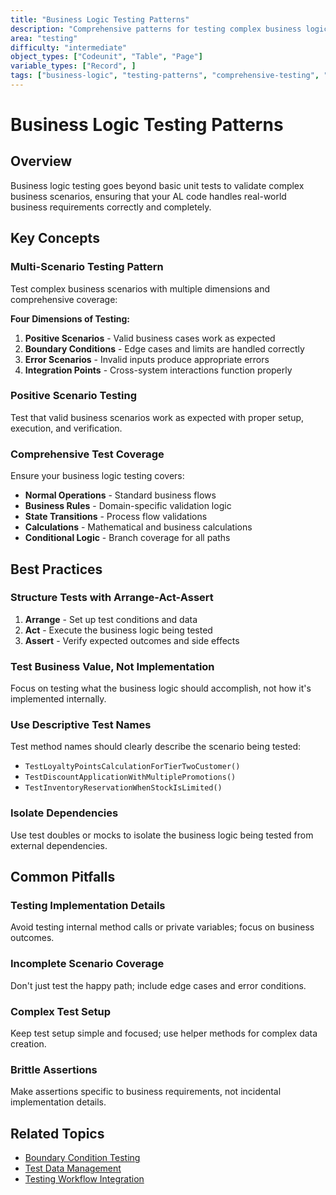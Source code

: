 ```yaml
---
title: "Business Logic Testing Patterns"
description: "Comprehensive patterns for testing complex business logic scenarios in AL"
area: "testing"
difficulty: "intermediate"
object_types: ["Codeunit", "Table", "Page"]
variable_types: ["Record", ]
tags: ["business-logic", "testing-patterns", "comprehensive-testing", "scenarios"]
---
```


# Business Logic Testing Patterns

## Overview
Business logic testing goes beyond basic unit tests to validate complex business scenarios, ensuring that your AL code handles real-world business requirements correctly and completely.

## Key Concepts

### Multi-Scenario Testing Pattern
Test complex business scenarios with multiple dimensions and comprehensive coverage:

**Four Dimensions of Testing:**
1. **Positive Scenarios** - Valid business cases work as expected
2. **Boundary Conditions** - Edge cases and limits are handled correctly
3. **Error Scenarios** - Invalid inputs produce appropriate errors
4. **Integration Points** - Cross-system interactions function properly

### Positive Scenario Testing
Test that valid business scenarios work as expected with proper setup, execution, and verification.

### Comprehensive Test Coverage
Ensure your business logic testing covers:
- **Normal Operations** - Standard business flows
- **Business Rules** - Domain-specific validation logic
- **State Transitions** - Process flow validations
- **Calculations** - Mathematical and business calculations
- **Conditional Logic** - Branch coverage for all paths

## Best Practices

### Structure Tests with Arrange-Act-Assert
1. **Arrange** - Set up test conditions and data
2. **Act** - Execute the business logic being tested
3. **Assert** - Verify expected outcomes and side effects

### Test Business Value, Not Implementation
Focus on testing what the business logic should accomplish, not how it's implemented internally.

### Use Descriptive Test Names
Test method names should clearly describe the scenario being tested:
- `TestLoyaltyPointsCalculationForTierTwoCustomer()`
- `TestDiscountApplicationWithMultiplePromotions()`
- `TestInventoryReservationWhenStockIsLimited()`

### Isolate Dependencies
Use test doubles or mocks to isolate the business logic being tested from external dependencies.

## Common Pitfalls

### Testing Implementation Details
Avoid testing internal method calls or private variables; focus on business outcomes.

### Incomplete Scenario Coverage
Don't just test the happy path; include edge cases and error conditions.

### Complex Test Setup
Keep test setup simple and focused; use helper methods for complex data creation.

### Brittle Assertions
Make assertions specific to business requirements, not incidental implementation details.

## Related Topics
- [Boundary Condition Testing](boundary-condition-testing.md)
- [Test Data Management](test-data-management.md)
- [Testing Workflow Integration](testing-workflow-integration.md)
